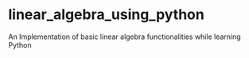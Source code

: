 # linear_algebra_using_python
An Implementation of basic linear algebra functionalities while learning Python
